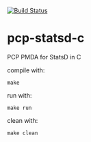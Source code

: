 [![Build Status](https://travis-ci.com/Erbenos/pcp-statsd-c.svg?token=TXE1cwonqfwzmH937Rzt&branch=histogram-wip)](https://travis-ci.com/Erbenos/pcp-statsd-c)

# pcp-statsd-c
PCP PMDA for StatsD in C

compile with:

```
make
```

run with: 

```
make run
```

clean with:

```
make clean
```